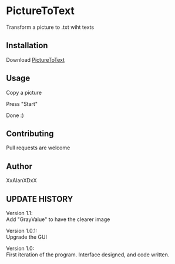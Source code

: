 # PictureToText
Transform a picture to .txt wiht texts 

## Installation

Download [PictureToText](https://www.google.com)

## Usage
Copy a picture

Press "Start"

Done :)

## Contributing

Pull requests are welcome

## Author

XxAlanXDxX

## UPDATE HISTORY
Version 1.1:  
Add "GrayValue" to have the clearer image

Version 1.0.1:  
Upgrade the GUI

Version 1.0:  
First iteration of the program. Interface designed, and code written. 